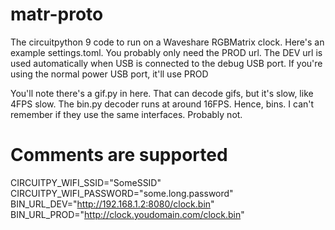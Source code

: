 # matr-proto
The circuitpython 9 code to run on a Waveshare RGBMatrix clock. Here's an example settings.toml. You probably only need the PROD url. The DEV url is used automatically when USB is connected to the debug USB port. If you're using the normal power USB port, it'll use PROD

You'll note there's a gif.py in here. That can decode gifs, but it's slow, like 4FPS slow. The bin.py decoder runs at around 16FPS. Hence, bins. I can't remember if they use the same interfaces. Probably not.

# Comments are supported
CIRCUITPY_WIFI_SSID="SomeSSID"  
CIRCUITPY_WIFI_PASSWORD="some.long.password"  
BIN_URL_DEV="http://192.168.1.2:8080/clock.bin"  
BIN_URL_PROD="http://clock.youdomain.com/clock.bin"  
